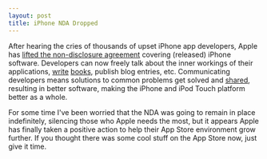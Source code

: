```yaml
---
layout: post
title: iPhone NDA Dropped
---
```

After hearing the cries of thousands of upset iPhone app developers, Apple has [lifted the non-disclosure agreement](http://developer.apple.com/iphone/program/) covering (released) iPhone software. Developers can now freely talk about the inner workings of their applications, [write](http://www.pragprog.com/titles/amiphd/iphone-sdk-development) [books](http://www.amazon.com/iPhone-Developers-Cookbook-Building-Applications/dp/0321555457/ref=pd_bbs_sr_1?ie=UTF8&s=books&qid=1222881181&sr=8-1), publish blog entries, etc. Communicating developers means solutions to common problems get solved and [shared](http://furbo.org/2008/10/01/redacted/), resulting in better software, making the iPhone and iPod Touch platform better as a whole.

For some time I've been worried that the NDA was going to remain in place indefinitely, silencing those who Apple needs the most, but it appears Apple has finally taken a positive action to help their App Store environment grow further. If you thought there was some cool stuff on the App Store now, just give it time.
